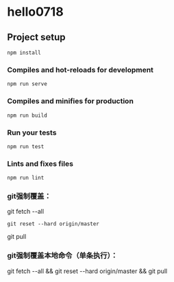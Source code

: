 # hello0718

## Project setup
```
npm install
```

### Compiles and hot-reloads for development
```
npm run serve
```

### Compiles and minifies for production
```
npm run build
```

### Run your tests
```
npm run test
```

### Lints and fixes files
```
npm run lint
```
### git强制覆盖：
git fetch --all
```
git reset --hard origin/master
```
git pull

### git强制覆盖本地命令（单条执行）：
git fetch --all && git reset --hard origin/master && git pull
```